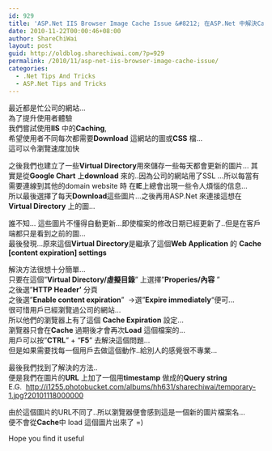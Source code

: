 ```yaml
---
id: 929
title: 'ASP.Net IIS Browser Image Cache Issue &#8212; 在ASP.Net 中解決Cache 了的圖片不能更新使用新的圖片問題'
date: 2010-11-22T00:00:46+08:00
author: ShareChiWai
layout: post
guid: http://oldblog.sharechiwai.com/?p=929
permalink: /2010/11/asp-net-iis-browser-image-cache-issue/
categories:
  - .Net Tips And Tricks
  - ASP.Net Tips and Tricks
---
```

最近都是忙公司的網站&#8230;  
為了提升使用者體驗  
我們嘗試使用**IIS** 中的**Caching**,  
希望使用者不同每次都需要**Download** 這網站的圖或**CSS** 檔&#8230;  
這可以令瀏覽速度加快

之後我們也建立了一些**Virtual Directory**用來儲存一些每天都會更新的圖片&#8230; 其實是從**Google Chart** 上**download** 來的..因為公司的網站用了SSL &#8230;所以每當有需要連線到其他的domain website 時 在**IE**上總會出現一些令人煩惱的信息&#8230;  
所以最後選擇了每天**Download**這些圖片&#8230;之後再用ASP.Net 來連接這想在**Virtual Directory** 上的圖&#8230;

誰不知&#8230; 這些圖片不懂得自動更新&#8230;即使檔案的修改日期已經更新了..但是在客戶端都只是看到之前的圖&#8230;  
最後發現&#8230;原來這個**Virtual Directory**是繼承了這個**Web Application** 的 **Cache [content expiration] settings**

解決方法很想十分簡單&#8230;  
只要在這個&#8221;**Virtual Directory/虛擬目錄**&#8221; 上選擇&#8221;**Properies/內容** &#8221;  
之後選&#8221;**HTTP Header&#8217;** 分頁  
之後選&#8221;**Enable content expiration**&#8221;  ->選&#8221;**Expire immediately**&#8220;便可&#8230;  
[<img title="IISCache" src="https://i1.wp.com/farm6.static.flickr.com/5265/5687868213_d91ce544ed.jpg?w=625" alt="" data-recalc-dims="1" />](https://i1.wp.com/farm6.static.flickr.com/5265/5687868213_d91ce544ed.jpg)  
很可惜用戶已經瀏覽過公司的網站&#8230;  
所以他們的瀏覽器上有了這個 **Cache Expiration** 設定&#8230;  
瀏覽器只會在**Cache** 過期後才會再次**Load** 這個檔案的&#8230;  
用戶可以按&#8221;**CTRL**&#8221; + &#8220;**F5**&#8221; 去解決這個問題&#8230;  
但是如果需要找每一個用戶去做這個動作..給別人的感覺很不專業&#8230;

最後我們找到了解決的方法..  
便是我們在圖片的**URL** 上加了一個用**timestamp** 做成的**Query string**  
E.G.  <http://i1255.photobucket.com/albums/hh631/sharechiwai/temporary-1.jpg?20101118000000>

由於這個圖片的URL不同了..所以瀏覽器便會感到這是一個新的圖片檔案名&#8230;  
便不會從**Cache**中 load 這個圖片出來了 =)

Hope you find it useful